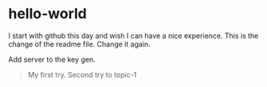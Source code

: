 # hello-world
I start with github this day and wish I can have a nice experience.
This is the change of the readme file.
Change it again.


Add server to the key gen.
> My first try.
> Second try to topic-1
